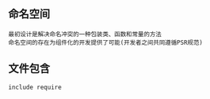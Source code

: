 

## 命名空间
```
最初设计是解决命名冲突的一种包装类、函数和常量的方法
命名空间的存在为组件化的开发提供了可能(开发者之间共同遵循PSR规范)
```

## 文件包含
```
include require
```

